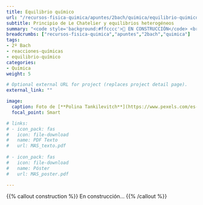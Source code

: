 ```yaml
---
title: Equilibrio químico
url: "/recursos-fisica-quimica/apuntes/2bach/quimica/equilibrio-quimico"
subtitle: Principio de Le Chatelier y equilibrios heterogéneos
summary: "<code style='background:#ffcccc'>🚧 EN CONSTRUCCIÓN</code> <br> Ley de acción de masas. Principio de Le Chatelier. Equilibrios heterogéneos."
breadcrumbs: ["recursos-fisica-quimica","apuntes","2bach","quimica"]
tags:
- 2º Bach
- reacciones-químicas
- equilibrio-químico
categories:
- Química
weight: 5

# Optional external URL for project (replaces project detail page).
external_link: ""

image:
  caption: Foto de [**Polina Tankilevitch**](https://www.pexels.com/es-es/@polina-tankilevitch) en [Pexels](https://www.pexels.com/es-es/)
  focal_point: Smart

# links:
# - icon_pack: fas
#   icon: file-download
#   name: PDF Texto
#   url: MAS_texto.pdf
  
# - icon_pack: fas
#   icon: file-download
#   name: Póster
#   url: MAS_poster.pdf

---
```


{{% callout construction %}}
En construcción...
{{% /callout %}}